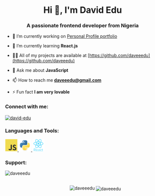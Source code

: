 <!-- ### Hi there 👋 -->


<!-- **daveeedu/daveeedu** is a ✨ _special_ ✨ repository because its `README.md` (this file) appears on your GitHub profile. -->

<h1 align="center">Hi 👋, I'm David Edu</h1>
<h3 align="center">A passionate frontend developer from Nigeria</h3>

- 🔭 I’m currently working on [Personal Profile portfolio](https://github.com/daveeedu/Kunle_Lawal)

- 🌱 I’m currently learning **React.js**

- 👨‍💻 All of my projects are available at [https://github.com/daveeedu](https://github.com/daveeedu)

- 💬 Ask me about **JavaScript**

- 📫 How to reach me **daveeedu@gmail.com**

- ⚡ Fun fact **I am very lovable**

<h3 align="left">Connect with me:</h3>
<p align="left">
<a href="https://linkedin.com/in/david-edu" target="blank"><img align="center" src="https://raw.githubusercontent.com/rahuldkjain/github-profile-readme-generator/master/src/images/icons/Social/linked-in-alt.svg" alt="david-edu" height="30" width="40" /></a>
</p>

<h3 align="left">Languages and Tools:</h3>
<p align="left"> <a href="https://developer.mozilla.org/en-US/docs/Web/JavaScript" target="_blank" rel="noreferrer"> <img src="https://raw.githubusercontent.com/devicons/devicon/master/icons/javascript/javascript-original.svg" alt="javascript" width="40" height="40"/> </a> <a href="https://www.python.org" target="_blank" rel="noreferrer"> <img src="https://raw.githubusercontent.com/devicons/devicon/master/icons/python/python-original.svg" alt="python" width="40" height="40"/> </a> <a href="https://reactjs.org/" target="_blank" rel="noreferrer"> <img src="https://raw.githubusercontent.com/devicons/devicon/master/icons/react/react-original-wordmark.svg" alt="react" width="40" height="40"/> </a> </p>

<h3 align="left">Support:</h3>
<p><a href="https://www.buymeacoffee.com/daveeedu"> <img align="left" src="https://cdn.buymeacoffee.com/buttons/v2/default-yellow.png" height="50" width="210" alt="daveeedu" /></a></p><br><br>

<p><img align="left" src="https://github-readme-stats.vercel.app/api/top-langs?username=daveeedu&show_icons=true&locale=en&layout=compact" alt="daveeedu" /></p>

<p>&nbsp;<img align="center" src="https://github-readme-stats.vercel.app/api?username=daveeedu&show_icons=true&locale=en" alt="daveeedu" /></p>

